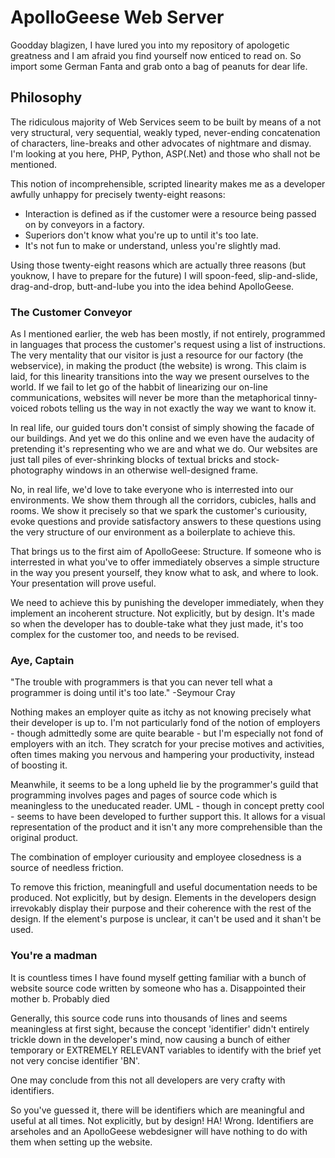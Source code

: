 ApolloGeese Web Server
======================

Goodday blagizen, I have lured you into my repository of apologetic greatness and I am afraid you find yourself now enticed to read on. So import some German Fanta and grab onto a bag of peanuts for dear life.

Philosophy
----------

The ridiculous majority of Web Services seem to be built by means of a not very structural, very sequential, weakly typed, never-ending concatenation of characters, line-breaks and other advocates of nightmare and dismay. I'm looking at you here, PHP, Python, ASP(.Net) and those who shall not be mentioned.

This notion of incomprehensible, scripted linearity makes me as a developer awfully unhappy for precisely twenty-eight reasons:
* Interaction is defined as if the customer were a resource being passed on by conveyors in a factory.
* Superiors don't know what you're up to until it's too late.
* It's not fun to make or understand, unless you're slightly mad. 

Using those twenty-eight reasons which are actually three reasons (but youknow, I have to prepare for the future) I will spoon-feed, slip-and-slide, drag-and-drop, butt-and-lube you into the idea behind ApolloGeese.

### The Customer Conveyor

As I mentioned earlier, the web has been mostly, if not entirely, programmed in languages that process the customer's request using a list of instructions. The very mentality that our visitor is just a resource for our factory (the webservice), in making the product (the website) is wrong. This claim is laid, for this linearity transitions into the way we present ourselves to the world. If we fail to let go of the habbit of linearizing our on-line communications, websites will never be more than the metaphorical tinny-voiced robots telling us the way in not exactly the way we want to know it.

In real life, our guided tours don't consist of simply showing the facade of our buildings. And yet we do this online and we even have the audacity of pretending it's representing who we are and what we do. Our websites are just tall piles of ever-shrinking blocks of textual bricks and stock-photography windows in an otherwise well-designed frame.

No, in real life, we'd love to take everyone who is interrested into our environments. We show them through all the corridors, cubicles, halls and rooms. We show it precisely so that we spark the customer's curiousity, evoke questions and provide satisfactory answers to these questions using the very structure of our environment as a boilerplate to achieve this.

That brings us to the first aim of ApolloGeese: Structure. If someone who is interrested in what you've to offer immediately observes a simple structure in the way you present yourself, they know what to ask, and where to look. Your presentation will prove useful.

We need to achieve this by punishing the developer immediately, when they implement an incoherent structure. Not explicitly, but by design. It's made so when the developer has to double-take what they just made, it's too complex for the customer too, and needs to be revised.

### Aye, Captain

"The trouble with programmers is that you can never tell what a programmer is doing until it's too late." -Seymour Cray

Nothing makes an employer quite as itchy as not knowing precisely what their developer is up to. I'm not particularly fond of the notion of employers - though admittedly some are quite bearable - but I'm especially not fond of employers with an itch. They scratch for your precise motives and activities, often times making you nervous and hampering your productivity, instead of boosting it.

Meanwhile, it seems to be a long upheld lie by the programmer's guild that programming involves pages and pages of source code which is meaningless to the uneducated reader. UML - though in concept pretty cool - seems to have been developed to further support this. It allows for a visual representation of the product and it isn't any more comprehensible than the original product.

The combination of employer curiousity and employee closedness is a source of needless friction.

To remove this friction, meaningfull and useful documentation needs to be produced. Not explicitly, but by design. Elements in the developers design irrevokably display their purpose and their coherence with the rest of the design. If the element's purpose is unclear, it can't be used and it shan't be used.

### You're a madman

It is countless times I have found myself getting familiar with a bunch of website source code written by someone who has
a. Disappointed their mother
b. Probably died

Generally, this source code runs into thousands of lines and seems meaningless at first sight, because the concept 'identifier' didn't entirely trickle down in the developer's mind, now causing a bunch of either temporary or EXTREMELY RELEVANT variables to identify with the brief yet not very concise identifier 'BN'.

One may conclude from this not all developers are very crafty with identifiers.

So you've guessed it, there will be identifiers which are meaningful and useful at all times. Not explicitly, but by design! HA! Wrong. Identifiers are arseholes and an ApolloGeese webdesigner will have nothing to do with them when setting up the website.